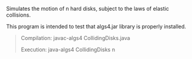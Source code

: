 Simulates the motion of n hard disks, subject to the laws of elastic collisions.

This program is intended to test that algs4.jar library is properly installed.

 > Compilation:  javac-algs4 CollidingDisks.java
 >
 > Execution:    java-algs4 CollidingDisks n

